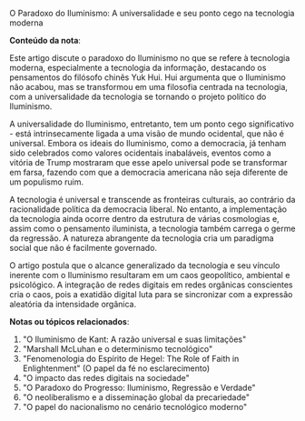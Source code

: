 O Paradoxo do Iluminismo: A universalidade e seu ponto cego na tecnologia moderna

**Conteúdo da nota**:

Este artigo discute o paradoxo do Iluminismo no que se refere à tecnologia moderna, especialmente a tecnologia da informação, destacando os pensamentos do filósofo chinês Yuk Hui. Hui argumenta que o Iluminismo não acabou, mas se transformou em uma filosofia centrada na tecnologia, com a universalidade da tecnologia se tornando o projeto político do Iluminismo.

A universalidade do Iluminismo, entretanto, tem um ponto cego significativo - está intrinsecamente ligada a uma visão de mundo ocidental, que não é universal. Embora os ideais do Iluminismo, como a democracia, já tenham sido celebrados como valores ocidentais inabaláveis, eventos como a vitória de Trump mostraram que esse apelo universal pode se transformar em farsa, fazendo com que a democracia americana não seja diferente de um populismo ruim. 

A tecnologia é universal e transcende as fronteiras culturais, ao contrário da racionalidade política da democracia liberal. No entanto, a implementação da tecnologia ainda ocorre dentro da estrutura de várias cosmologias e, assim como o pensamento iluminista, a tecnologia também carrega o germe da regressão. A natureza abrangente da tecnologia cria um paradigma social que não é facilmente governado. 

O artigo postula que o alcance generalizado da tecnologia e seu vínculo inerente com o Iluminismo resultaram em um caos geopolítico, ambiental e psicológico. A integração de redes digitais em redes orgânicas conscientes cria o caos, pois a exatidão digital luta para se sincronizar com a expressão aleatória da intensidade orgânica. 

**Notas ou tópicos relacionados**:

1. "O Iluminismo de Kant: A razão universal e suas limitações"
2. "Marshall McLuhan e o determinismo tecnológico"
3. "Fenomenologia do Espírito de Hegel: The Role of Faith in Enlightenment" (O papel da fé no esclarecimento)
4. "O impacto das redes digitais na sociedade"
5. "O Paradoxo do Progresso: Iluminismo, Regressão e Verdade"
6. "O neoliberalismo e a disseminação global da precariedade"
7. "O papel do nacionalismo no cenário tecnológico moderno"